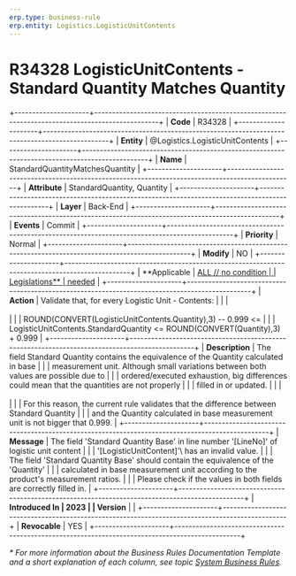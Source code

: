 ```yaml
---
erp.type: business-rule
erp.entity: Logistics.LogisticUnitContents
---
```


# R34328 LogisticUnitContents - Standard Quantity Matches Quantity
+---------------------+------------------------------------------------------------------------------------------------+
| **Code**            | R34328                                                                                         |
+---------------------+------------------------------------------------------------------------------------------------+
| **Entity**          | @Logistics.LogisticUnitContents                                                                |
+---------------------+------------------------------------------------------------------------------------------------+
| **Name**            | StandardQuantityMatchesQuantity                                                                |
+---------------------+------------------------------------------------------------------------------------------------+
| **Attribute**       | StandardQuantity, Quantity                                                                     |
+---------------------+------------------------------------------------------------------------------------------------+
| **Layer**           | Back-End                                                                                       |
+---------------------+------------------------------------------------------------------------------------------------+
| **Events**          | Commit                                                                                         |
+---------------------+------------------------------------------------------------------------------------------------+
| **Priority**        | Normal                                                                                         |
+---------------------+------------------------------------------------------------------------------------------------+
| **Modify**          | NO                                                                                             |
+---------------------+------------------------------------------------------------------------------------------------+
| **Applicable        | [ALL // no condition                                                                           |
| Legislations**      | needed](xref:applicable-legislations)                                                          |
+---------------------+------------------------------------------------------------------------------------------------+
| **Action**          | Validate that, for every Logistic Unit - Contents:                                             |
|                     | <br/><br/>                                                                                     |
|                     | ROUND(CONVERT(LogisticUnitContents.Quantity),3) -- 0.999 \<=                                   |
|                     | LogisticUnitContents.StandardQuantity \<= ROUND(CONVERT(Quantity),3) + 0.999                   |
+---------------------+------------------------------------------------------------------------------------------------+
| **Description**     | The field Standard Quantity contains the equivalence of the Quantity calculated in base        |
|                     | measurement unit. Although small variations between both values are possible due to            |
|                     | ordered/executed exhaustion, big differences could mean that the quantities are not properly   |
|                     | filled in or updated.                                                                          |
|                     | <br/><br/>                                                                                     |
|                     | For this reason, the current rule validates that the difference between Standard Quantity      |
|                     | and the Quantity calculated in base measurement unit is not bigger that 0.999.                 |
+---------------------+------------------------------------------------------------------------------------------------+
| **Message**         | The field \'Standard Quantity Base\' in line number \'\[LineNo\]\' of logistic unit content    |
|                     | \'\[LogisticUnitContent\]\'\ has an invalid value.                                            |
|                     | The field \'Standard Quantity Base\' should contain the equivalence of the \'Quantity\'        |
|                     | calculated in base measurement unit according to the product\'s measurement ratios.            |
|                     | Please check if the values in both fields are correctly filled in.                             |
+---------------------+------------------------------------------------------------------------------------------------+
| **Introduced In     | 2023                                                                                           |
| Version**           |                                                                                                |
+---------------------+------------------------------------------------------------------------------------------------+
| **Revocable**       | YES                                                                                            |
+---------------------+------------------------------------------------------------------------------------------------+

*\* For more information about the Business Rules Documentation Template and a short explanation of each column, see
topic [System Business Rules](../templates/template-description-system-business-rules.md).*
